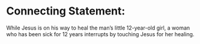 # Connecting Statement:

While Jesus is on his way to heal the man’s little 12-year-old girl, a woman who has been sick for 12 years interrupts by touching Jesus for her healing.